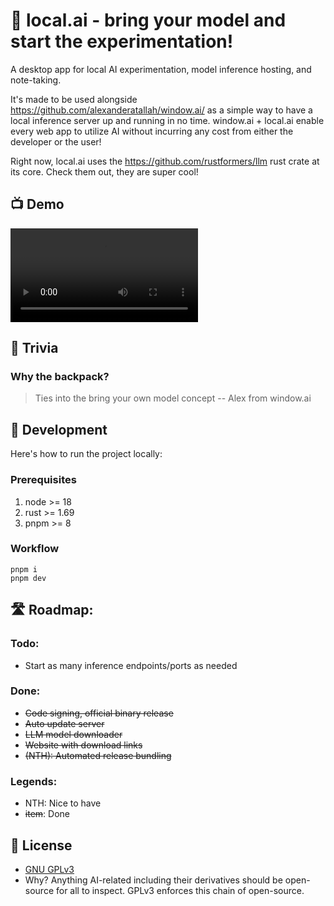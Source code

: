 # 🎒 local.ai - bring your model and start the experimentation!

A desktop app for local AI experimentation, model inference hosting, and note-taking.

It's made to be used alongside https://github.com/alexanderatallah/window.ai/ as a simple way to have a local inference server up and running in no time. window.ai + local.ai enable every web app to utilize AI without incurring any cost from either the developer or the user!

Right now, local.ai uses the https://github.com/rustformers/llm rust crate at its core. Check them out, they are super cool!

## 📺 Demo

<video src="https://github.com/louisgv/local.ai/assets/6723574/900f6d83-0867-4aa1-886a-e3c59b144864" controls="controls" style="max-width: 470px;">
</video>

## 🤔 Trivia

### Why the backpack?

> Ties into the bring your own model concept -- Alex from window.ai

## 🧵 Development

Here's how to run the project locally:

### Prerequisites

1. node >= 18
2. rust >= 1.69
3. pnpm >= 8

### Workflow

```
pnpm i
pnpm dev
```

## 🛣️ Roadmap:

### Todo:

- Start as many inference endpoints/ports as needed

### Done:

- ~~Code signing, official binary release~~
- ~~Auto update server~~
- ~~LLM model downloader~~
- ~~Website with download links~~
- ~~(NTH): Automated release bundling~~

### Legends:

- NTH: Nice to have
- ~~item~~: Done

## 🪪 License

- [GNU GPLv3](./LICENSE)
- Why? Anything AI-related including their derivatives should be open-source for all to inspect. GPLv3 enforces this chain of open-source.
